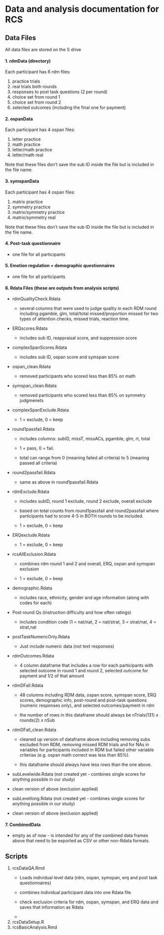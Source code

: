 # Data and analysis documentation for RCS

## Data Files

All data files are stored on the S drive

#### 1. rdmData (directory)

Each participant has 6 rdm files:

1.  practice trials
2.  real trials both rounds
3.  responses to post task questions (2 per round)
4.  choice set from round 1
5.  choice set from round 2
6.  selected outcomes (including the final one for payment)

#### 2. ospanData

Each participant has 4 ospan files:

1.  letter practice
2.  math practice
3.  letter/math practice
4.  letter/math real

Note that these files don't save the sub ID inside the file but is included in the file name.

#### 3. symspanData

Each participant has 4 ospan files:

1.  matrix practice
2.  symmetry practice
3.  matrix/symmetry practice
4.  matrix/symmetry real

Note that these files don't save the sub ID inside the file but is included in the file name.

#### 4. Post-task questionnaire

-   one file for all participants

#### 5. Emotion regulation + demographic questionnaires

-   one file for all participants

#### 6. Rdata Files (these are outputs from analysis scripts)

-   rdmQualityCheck.Rdata

    -   several columns that were used to judge quality in each RDM round including pgamble, glm, total/total missed/proportion missed for two types of attention checks, missed trials, reaction time.

-   ERQscores.Rdata

    -   includes sub ID, reappraisal score, and suppression score

-   complexSpanScores.Rdata

    -   includes sub ID, ospan score and symspan score

-   ospan_clean.Rdata

    -   removed participants who scored less than 85% on math

-   symspan_clean.Rdata

    -   removed participants who scored less than 85% on symmetry judgmenets

-   complexSpanExclude.Rdata

    -   1 = exclude, 0 = keep

-   round1passfail.Rdata

    -   includes columns: subID, missT, missACs, pgamble, glm, rt, total

    -   1 = pass, 0 = fail.

    -   total can range from 0 (meaning failed all criteria) to 5 (meaning passed all criteria)

-   round2passfail.Rdata

    -   same as above in round1passfail.Rdata

-   rdmExclude.Rdata

    -   includes subID, round 1 exclude, round 2 exclude, overall exclude

    -   based on total counts from round1passfail and round2passfail where participants had to score 4-5 in BOTH rounds to be included.

    -   1 = exclude, 0 = keep

-   ERQexclude.Rdata

    -   1 = exclude, 0 = keep

-   rcsAllExclusion.Rdata

    -   combines rdm round 1 and 2 and overall, ERQ, ospan and symspan exclusion

    -   1 = exclude, 0 = keep

-   demographic.Rdata

    -   includes race, ethnicity, gender and age information (along with codes for each)

-   Post round Qs (instruction difficulty and how often ratings)

    -   includes condition code (1 = nat/nat, 2 = nat/strat, 3 = strat/nat, 4 = strat,nat

-   postTaskNumericOnly.Rdata

    -   Just include numeric data (not text responses)

-   rdmOutcomes.Rdata

    -   4 column dataframe that includes a row for each participants with selected outcome in round 1 and round 2, selected outcome for payment and 1/2 of that amount

-   rdmDFall.Rdata

    -   48 columns including RDM data, ospan score, symspan score, ERQ scores, demographic info, post-round and post-task questions (numeric responses only), and selected outcomes/payment in rdm

    -   the number of rows in this dataframe should always be nTrials(131) x rounds(2) x nSub

-   rdmDFall_clean.Rdata

    -   cleaned up version of dataframe above including removing subs excluded from RDM, removing missed RDM trials and for NAs in variables for participants included in RDM but failed other variable criterias (e.g. ospan math correct was less than 85%).

    -   this dataframe should always have less rows than the one above.

-   subLevelwide.Rdata (not created yet - combines single scores for anything possible in our study)

-   clean version of above (exclusion applied)

-   subLevellong.Rdata (not created yet - combines single scores for anything possible in our study)

-   clean version of above (exclusion applied)

#### 7. CombinedData

-   empty as of now - is intended for any of the combined data frames above that need to be exported as CSV or other non-Rdata formats.

## Scripts

1.  rcsDataQA.Rmd
    -   Loads individual level data (rdm, ospan, symspan, erq and post task questionnaires)

    -   combines individual participant data into one Rdata file

    -   check exclusion criteria for rdm, ospan, symspan, and ERQ data and saves that information as Rdata

    -   
2.  rcsDataSetup.R
3.  rcsBasicAnalysis.Rmd
